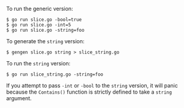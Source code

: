 To run the generic version:

    $ go run slice.go -bool=true
    $ go run slice.go -int=5
    $ go run slice.go -string=foo

To generate the `string` version:

    $ gengen slice.go string > slice_string.go

To run the `string` version:

    $ go run slice_string.go -string=foo

If you attempt to pass `-int` or `-bool` to the `string` version, it
will panic because the `Contains()` function is strictly defined to
take a `string` argument.
